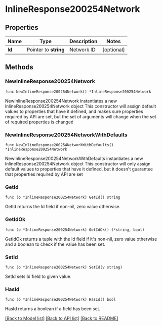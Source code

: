 # InlineResponse200254Network

## Properties

Name | Type | Description | Notes
------------ | ------------- | ------------- | -------------
**Id** | Pointer to **string** | Network ID | [optional] 

## Methods

### NewInlineResponse200254Network

`func NewInlineResponse200254Network() *InlineResponse200254Network`

NewInlineResponse200254Network instantiates a new InlineResponse200254Network object
This constructor will assign default values to properties that have it defined,
and makes sure properties required by API are set, but the set of arguments
will change when the set of required properties is changed

### NewInlineResponse200254NetworkWithDefaults

`func NewInlineResponse200254NetworkWithDefaults() *InlineResponse200254Network`

NewInlineResponse200254NetworkWithDefaults instantiates a new InlineResponse200254Network object
This constructor will only assign default values to properties that have it defined,
but it doesn't guarantee that properties required by API are set

### GetId

`func (o *InlineResponse200254Network) GetId() string`

GetId returns the Id field if non-nil, zero value otherwise.

### GetIdOk

`func (o *InlineResponse200254Network) GetIdOk() (*string, bool)`

GetIdOk returns a tuple with the Id field if it's non-nil, zero value otherwise
and a boolean to check if the value has been set.

### SetId

`func (o *InlineResponse200254Network) SetId(v string)`

SetId sets Id field to given value.

### HasId

`func (o *InlineResponse200254Network) HasId() bool`

HasId returns a boolean if a field has been set.


[[Back to Model list]](../README.md#documentation-for-models) [[Back to API list]](../README.md#documentation-for-api-endpoints) [[Back to README]](../README.md)


